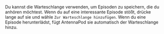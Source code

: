 Du kannst die Warteschlange verwenden, um Episoden zu speichern, die du anhören möchtest. Wenn du auf eine interessante Episode stößt, drücke lange auf sie und wähle `Zur Warteschlange hinzufügen`. Wenn du eine Episode herunterlädst, fügt AntennaPod sie automatisch der Warteschlange hinzu.
